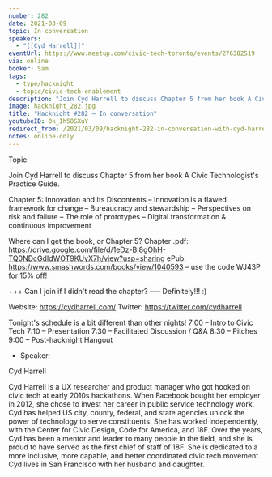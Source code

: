 ```yaml
---
number: 282
date: 2021-03-09
topic: In conversation
speakers:
  - "[[Cyd Harrell]]"
eventUrl: https://www.meetup.com/civic-tech-toronto/events/276382519
via: online
booker: Sam
tags:
  - type/hacknight
  - topic/civic-tech-enablement
description: "Join Cyd Harrell to discuss Chapter 5 from her book A Civic Technologist's Practice Guide. \nWhere can I get the book, or Chapter 5? \nChapter .pdf: https://drive.google.com/file/d/1eDz-BI8gOhH-TQ0NDcGdIdWOT9KUyX7h/view?usp=sharinge\nPub: https://www.smashwords.com/books/view/1040593 – use the code WJ43P for 15% off!"
image: hacknight_282.jpg
title: "Hacknight #282 – In conversation"
youtubeID: 0k_Ih5OSXuY
redirect_from: /2021/03/09/hacknight-282-in-conversation-with-cyd-harrell/
notes: online-only
---
```


Topic:

Join Cyd Harrell to discuss Chapter 5 from her book A Civic Technologist's Practice Guide.

Chapter 5: Innovation and Its Discontents
– Innovation is a flawed framework for change
– Bureaucracy and stewardship
– Perspectives on risk and failure
– The role of prototypes
– Digital transformation & continuous improvement

Where can I get the book, or Chapter 5?
Chapter .pdf: https://drive.google.com/file/d/1eDz-BI8gOhH-TQ0NDcGdIdWOT9KUyX7h/view?usp=sharing
ePub: https://www.smashwords.com/books/view/1040593 – use the code WJ43P for 15% off!

+++ Can I join if I didn't read the chapter?
––– Definitely!!! :)

Website: https://cydharrell.com/
Twitter: https://twitter.com/cydharrell

Tonight's schedule is a bit different than other nights!
7:00 – Intro to Civic Tech
7:10 – Presentation
7:30 – Facilitated Discussion / Q&A
8:30 – Pitches
9:00 – Post-hacknight Hangout

+ Speaker:

Cyd Harrell

Cyd Harrell is a UX researcher and product manager who got hooked on civic tech at early 2010s hackathons. When Facebook bought her employer in 2012, she chose to invest her career in public service technology work. Cyd has helped US city, county, federal, and state agencies unlock the power of technology to serve constituents. She has worked independently, with the Center for Civic Design, Code for America, and 18F. Over the years, Cyd has been a mentor and leader to many people in the field, and she is proud to have served as the first chief of staff of 18F. She is dedicated to a more inclusive, more capable, and better coordinated civic tech movement. Cyd lives in San Francisco with her husband and daughter.
